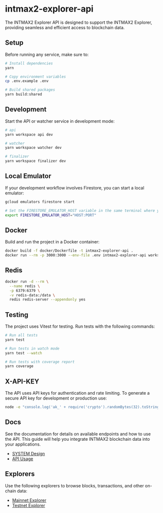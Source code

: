 # intmax2-explorer-api

The INTMAX2 Explorer API is designed to support the INTMAX2 Explorer, providing seamless and efficient access to blockchain data.

## Setup

Before running any service, make sure to:

```sh
# Install dependencies
yarn

# Copy environment variables
cp .env.example .env

# Build shared packages
yarn build:shared
```

## Development

Start the API or watcher service in development mode:

```sh
# api
yarn workspace api dev

# watcher
yarn workspace watcher dev

# finalizer
yarn workspace finalizer dev
```

## Local Emulator

If your development workflow involves Firestore, you can start a local emulator:

```sh
gcloud emulators firestore start

# Set the FIRESTORE_EMULATOR_HOST variable in the same terminal where you will run your application.
export FIRESTORE_EMULATOR_HOST="HOST:PORT"
```

## Docker

Build and run the project in a Docker container:

```sh
docker build -f docker/Dockerfile -t intmax2-explorer-api .
docker run --rm -p 3000:3000 --env-file .env intmax2-explorer-api workspace api start
```

## Redis

```sh
docker run -d --rm \
  --name redis \
  -p 6379:6379 \
  -v redis-data:/data \
  redis redis-server --appendonly yes
```

## Testing

The project uses Vitest for testing. Run tests with the following commands:

```sh
# Run all tests
yarn test

# Run tests in watch mode
yarn test --watch

# Run tests with coverage report
yarn coverage
```

## X-API-KEY

The API uses API keys for authentication and rate limiting. To generate a secure API key for development or production use:

```sh
node -e "console.log('ak_' + require('crypto').randomBytes(32).toString('base64url'))"
```

## Docs

See the documentation for details on available endpoints and how to use the API.
This guide will help you integrate INTMAX2 blockchain data into your applications.

- [SYSTEM Design](./docs/SYSTEM_DESIGN.md)
- [API Usage](./docs/API.md)

## Explorers

Use the following explorers to browse blocks, transactions, and other on-chain data:

- [Mainnet Explorer](https://explorer.intmax.io)
- [Testnet Explorer](https://beta.testnet.explorer.intmax.io)